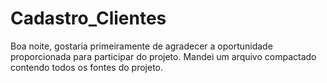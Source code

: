 # Cadastro_Clientes
Boa noite, gostaria primeiramente de agradecer a oportunidade proporcionada para participar do projeto. Mandei um arquivo compactado contendo todos os fontes do projeto.
